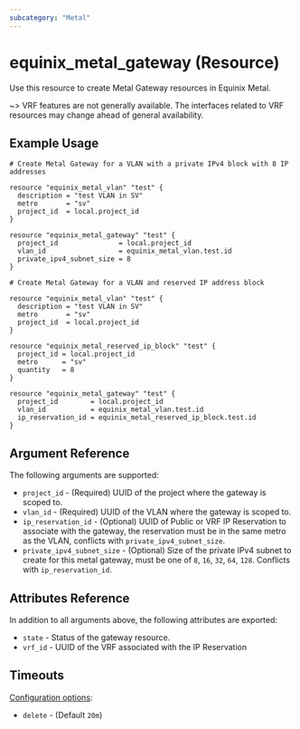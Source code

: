 ```yaml
---
subcategory: "Metal"
---
```


# equinix_metal_gateway (Resource)

Use this resource to create Metal Gateway resources in Equinix Metal.

~> VRF features are not generally available. The interfaces related to VRF resources may change ahead of general availability.

## Example Usage

```hcl
# Create Metal Gateway for a VLAN with a private IPv4 block with 8 IP addresses

resource "equinix_metal_vlan" "test" {
  description = "test VLAN in SV"
  metro       = "sv"
  project_id  = local.project_id
}

resource "equinix_metal_gateway" "test" {
  project_id               = local.project_id
  vlan_id                  = equinix_metal_vlan.test.id
  private_ipv4_subnet_size = 8
}
```

```hcl
# Create Metal Gateway for a VLAN and reserved IP address block

resource "equinix_metal_vlan" "test" {
  description = "test VLAN in SV"
  metro       = "sv"
  project_id  = local.project_id
}

resource "equinix_metal_reserved_ip_block" "test" {
  project_id = local.project_id
  metro      = "sv"
  quantity   = 8
}

resource "equinix_metal_gateway" "test" {
  project_id        = local.project_id
  vlan_id           = equinix_metal_vlan.test.id
  ip_reservation_id = equinix_metal_reserved_ip_block.test.id
}
```

## Argument Reference

The following arguments are supported:

* `project_id` - (Required) UUID of the project where the gateway is scoped to.
* `vlan_id` - (Required) UUID of the VLAN where the gateway is scoped to.
* `ip_reservation_id` - (Optional) UUID of Public or VRF IP Reservation to associate with the gateway, the
reservation must be in the same metro as the VLAN, conflicts with `private_ipv4_subnet_size`.
* `private_ipv4_subnet_size` - (Optional) Size of the private IPv4 subnet to create for this metal
gateway, must be one of `8`, `16`, `32`, `64`, `128`. Conflicts with `ip_reservation_id`.

## Attributes Reference

In addition to all arguments above, the following attributes are exported:

* `state` - Status of the gateway resource.
* `vrf_id` - UUID of the VRF associated with the IP Reservation

## Timeouts

[Configuration options](https://developer.hashicorp.com/terraform/language/resources/syntax#operation-timeouts):

* `delete` - (Default `20m`)